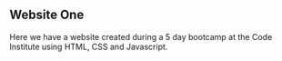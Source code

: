 ## Website One
Here we have a website created during a 5 day bootcamp at the Code Institute using HTML, CSS and Javascript.